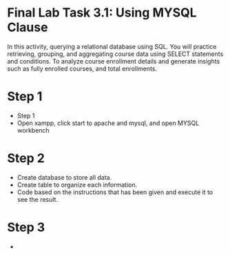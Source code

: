 # Final Lab Task 3.1: Using MYSQL Clause
In this activity, querying a relational database using SQL. You will practice retrieving, grouping, and aggregating course data using SELECT statements and conditions. To analyze course enrollment details and generate insights such as fully enrolled courses, and total enrollments.

# Step 1
- Step 1
- Open xampp, click start to apache and mysql, and open MYSQL workbench
# Step 2
- Create database to store all data.
- Create table to organize each information.
- Code based on the instructions that has been given and execute it to see the result.
# Step 3
- 









